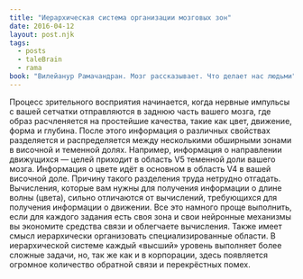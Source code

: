 ```yaml
---
title: "Иерархическая система организации мозговых зон"
date: 2016-04-12
layout: post.njk
tags:
  - posts
  - taleBrain
  - rama
book: "Вилейанур Рамачандран. Мозг рассказывает. Что делает нас людьми"
---
```


Процесс зрительного восприятия начинается, когда нервные импульсы с вашей сетчатки отправляются в заднюю часть вашего мозга, где образ расчленяется на простейшие качества, такие как цвет, движение, форма и глубина. После этого информация о различных свойствах разделяется и распределяется между несколькими обширными зонами в височной и теменной долях. Например, информация о направлении движущихся — целей приходит в область V5 теменной доли вашего мозга. Информация о цвете идёт в основном в область V4 в вашей височной доле. Причину такого разделения труда нетрудно отгадать. Вычисления, которые вам нужны для получения информации о длине волны (цвета), сильно отличаются от вычислений, требующихся для получения информации о движении. Все это намного проще выполнить, если для каждого задания есть своя зона и свои нейронные механизмы вы экономите средства связи и облегчаете вычисления. Также имеет смысл иерархически организовать специализированные области. В иерархической системе каждый «высший» уровень выполняет более сложные задачи, но, так же как и в корпорации, здесь появляется огромное количество обратной связи и перекрёстных помех.

